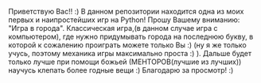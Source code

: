 Приветствую Вас!! :)
В данном репозитории находится одна из моих первых и наипростейших игр на Python!
Прошу Вашему вниманию: "Игра в города".
Классическая игра,(в данном случае игра с компьютером), где нужно придумывать города на последнюю букву,
в которой к сожалению проиграть можете только Вы :) (ну я же только учусь, поэтому механика игры максимально проста :) ).
Дальше будет только лучше при помощи божьей (МЕНТОРОВ(лучшие из лучших)) научусь клепать более годные вещи :)
Благодарю за просмотр! :)
